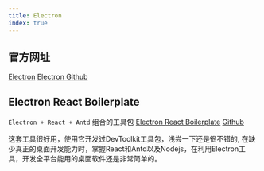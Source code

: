 ```yaml
---
title: Electron
index: true
---
```


## 官方网址
[Electron](https://www.electronjs.org/docs/latest/)
[Electron Github](https://github.com/electron/electron)

## Electron React Boilerplate
`Electron + React + Antd` 组合的工具包 
[Electron React Boilerplate](https://electron-react-boilerplate.js.org/docs/installation)
[Github](https://github.com/electron-react-boilerplate/electron-react-boilerplate)

这套工具很好用，使用它开发过DevToolkit工具包，浅尝一下还是很不错的, 在缺少真正的桌面开发能力时，掌握React和Antd以及Nodejs，在利用Electron工具，开发全平台能用的桌面软件还是非常简单的。


